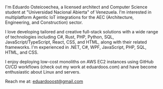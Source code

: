 I'm Eduardo Osteicoechea, a licensed architect and Computer Science student at "Universidad Nacional Abierta" of Venezuela. I'm interested in multiplatform Agentic IoT integrations for the AEC (Architecture, Engineering, and Construction) sector.

I love developing tailored and creative full-stack solutions with a wide range of technologies including C#, Rust, PHP, Python, SQL, JavaScript/TypeScript, React, CSS, and HTML, along with their related frameworks. I'm experienced in .NET, C#, WPF, JavaScript, PHP, SQL, HTML, and CSS.

I enjoy deploying low-cost monoliths on AWS EC2 instances using GitHub CI/CD workflows (check out my work at eduardoos.com) and have become enthusiastic about Linux and servers.

Reach me at: eduardooost@gmail.com
